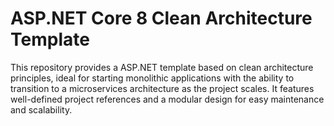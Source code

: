 # ASP.NET Core 8 Clean Architecture Template

This repository provides a ASP.NET template based on clean architecture principles, ideal for starting monolithic applications with the ability to transition to a microservices architecture as the project scales. It features well-defined project references and a modular design for easy maintenance and scalability.
